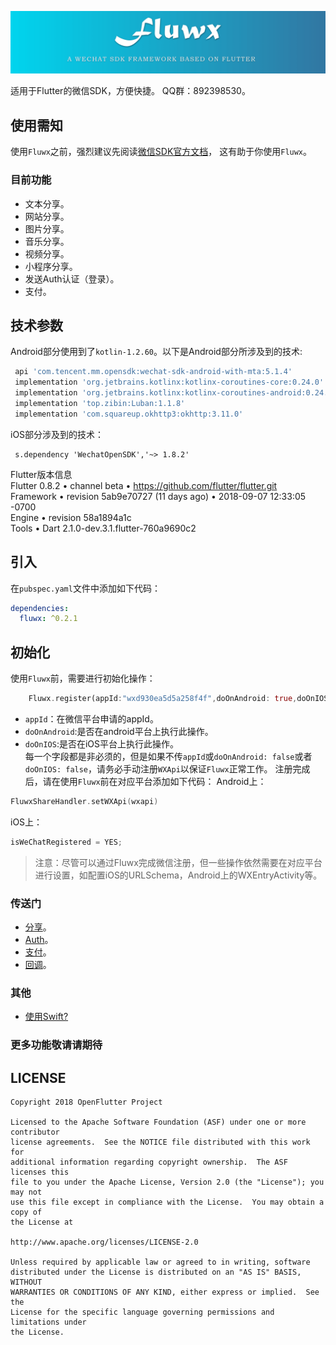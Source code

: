 ![logo](./arts/fluwx_logo.png)

适用于Flutter的微信SDK，方便快捷。
QQ群：892398530。


## 使用需知
 使用`Fluwx`之前，强烈建议先阅读[微信SDK官方文档](https://open.weixin.qq.com/cgi-bin/showdocument?action=dir_list&t=resource/res_list&verify=1)，
 这有助于你使用`Fluwx`。

### 目前功能
* 文本分享。
* 网站分享。
* 图片分享。
* 音乐分享。
* 视频分享。
* 小程序分享。
* 发送Auth认证（登录）。
* 支付。

## 技术参数
   Android部分使用到了`kotlin-1.2.60`。以下是Android部分所涉及到的技术:
   ```gradle
    api 'com.tencent.mm.opensdk:wechat-sdk-android-with-mta:5.1.4'
    implementation 'org.jetbrains.kotlinx:kotlinx-coroutines-core:0.24.0'
    implementation 'org.jetbrains.kotlinx:kotlinx-coroutines-android:0.24.0'
    implementation 'top.zibin:Luban:1.1.8'
    implementation 'com.squareup.okhttp3:okhttp:3.11.0'
   ```
   iOS部分涉及到的技术：
   ```podspec
    s.dependency 'WechatOpenSDK','~> 1.8.2'
   ```
   Flutter版本信息<br>
   Flutter 0.8.2 • channel beta • https://github.com/flutter/flutter.git<br>
   Framework • revision 5ab9e70727 (11 days ago) • 2018-09-07 12:33:05 -0700<br>
   Engine • revision 58a1894a1c<br>
   Tools • Dart 2.1.0-dev.3.1.flutter-760a9690c2<br>
   
   
   

## 引入
在`pubspec.yaml`文件中添加如下代码：
```yaml
dependencies:
  fluwx: ^0.2.1
```


## 初始化
使用`Fluwx`前，需要进行初始化操作：
 ```dart
     Fluwx.register(appId:"wxd930ea5d5a258f4f",doOnAndroid: true,doOnIOS: true,enableMTA: false);
 ```
 - `appId`：在微信平台申请的appId。
 - `doOnAndroid`:是否在android平台上执行此操作。
 - `doOnIOS`:是否在iOS平台上执行此操作。</br>
 每一个字段都是非必须的，但是如果不传`appId`或`doOnAndroid: false`或者`doOnIOS: false`，请务必手动注册`WXApi`以保证`Fluwx`正常工作。
 注册完成后，请在使用`Fluwx`前在对应平台添加如下代码：
 Android上：
 ```kotlin
 FluwxShareHandler.setWXApi(wxapi)
 ```
 iOS上：
 ```objective-c
isWeChatRegistered = YES;
 ```

> 注意：尽管可以通过Fluwx完成微信注册，但一些操作依然需要在对应平台进行设置，如配置iOS的URLSchema，Android上的WXEntryActivity等。

### 传送门
* [分享](./doc/SHARE_CN.md)。
* [Auth](./doc/SEND_AUTH_CN.md)。
* [支付](./doc/WXPay_CN.md)。
* [回调](./doc/RESPONSE_CN.md)。

### 其他
* [使用Swift?](./doc/USING_SWIFT_CN.md)

### 更多功能敬请请期待

## LICENSE


    Copyright 2018 OpenFlutter Project

    Licensed to the Apache Software Foundation (ASF) under one or more contributor
    license agreements.  See the NOTICE file distributed with this work for
    additional information regarding copyright ownership.  The ASF licenses this
    file to you under the Apache License, Version 2.0 (the "License"); you may not
    use this file except in compliance with the License.  You may obtain a copy of
    the License at

    http://www.apache.org/licenses/LICENSE-2.0

    Unless required by applicable law or agreed to in writing, software
    distributed under the License is distributed on an "AS IS" BASIS, WITHOUT
    WARRANTIES OR CONDITIONS OF ANY KIND, either express or implied.  See the
    License for the specific language governing permissions and limitations under
    the License.
